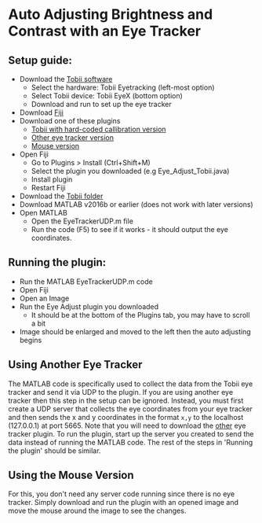 # Auto Adjusting Brightness and Contrast with an Eye Tracker

## Setup guide:
- Download the [Tobii software](https://gaming.tobii.com/getstarted/)
    - Select the hardware: Tobii Eyetracking (left-most option)
    - Select Tobii device: Tobii EyeX (bottom option)
    - Download and run to set up the eye tracker
- Download [Fiji](https://fiji.sc/)
- Download one of these plugins
    - [Tobii with hard-coded callibration version](https://git.cs.bham.ac.uk/projects-2022-23/mxi986/-/blob/main/Eye_Adjust_Tobii.java)
    - [Other eye tracker version](https://git.cs.bham.ac.uk/projects-2022-23/mxi986/-/blob/main/Eye_Adjust_Other.java)
    - [Mouse version](https://git.cs.bham.ac.uk/projects-2022-23/mxi986/-/blob/main/Eye_Adjust_Mouse.java)
- Open Fiji
    -  Go to Plugins > Install (Ctrl+Shift+M)
    -  Select the plugin you downloaded (e.g Eye_Adjust_Tobii.java)
    -  Install plugin
    -  Restart Fiji
- Download the [Tobii folder](https://git.cs.bham.ac.uk/projects-2022-23/mxi986/-/tree/main/Tobii)
- Download MATLAB v2016b or earlier (does not work with later versions)
- Open MATLAB
    - Open the EyeTrackerUDP.m file
    - Run the code (F5) to see if it works - it should output the eye coordinates.

## Running the plugin:
- Run the MATLAB EyeTrackerUDP.m code
- Open Fiji
- Open an Image
- Run the Eye Adjust plugin you downloaded
    - It should be at the bottom of the Plugins tab, you may have to scroll a bit
- Image should be enlarged and moved to the left then the auto adjusting begins 

## Using Another Eye Tracker
The MATLAB code is specifically used to collect the data from the Tobii eye tracker and send it via UDP to the plugin. If you are using another eye tracker then this step in the setup can be ignored. Instead, you must first create a UDP server that collects the eye coordinates from your eye tracker and then sends the x and y coordinates in the format `x,y` to the localhost (127.0.0.1) at port 5665. Note that you will need to download the [other](https://git.cs.bham.ac.uk/projects-2022-23/mxi986/-/blob/main/Eye_Adjust_Other.java) eye tracker plugin. 
To run the plugin, start up the server you created to send the data instead of running the MATLAB code. The rest of the steps in 'Running the plugin' should be similar. 

## Using the Mouse Version
For this, you don't need any server code running since there is no eye tracker. Simply download and run the plugin with an opened image and move the mouse around the image to see the changes. 
